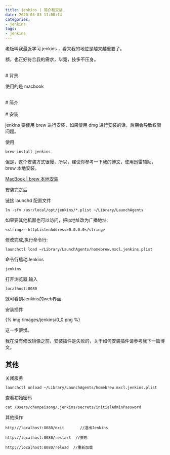 ```yaml
---
title: jenkins | 简介和安装
date: 2020-03-03 11:00:14
categories:
- jenkins
tags:
- jenkins
---
```

老板叫我最近学习 jenkins ，看来我的地位是越来越重要了。

额，也正好符合我的需求，毕竟，技多不压身。

<!-- more -->

<br/>
# 背景
<br/>

使用的是 macbook

<br/>
# 简介
<br/>

<br/>
# 安装
<br/>

jenkins 要使用 brew 进行安装，如果使用 dmg 进行安装的话，后期会导致权限问题。

使用

	brew install jenkins

但是，这个安装方式很慢，所以，建议你参考一下我的博文，使用迅雷辅助，brew 本地安装。

[MacBook | brew 本地安装](https://benpaodewoniu.github.io/2020/02/10/macbook8/)

安装完之后

链接 launchd 配置文件

	ln -sfv /usr/local/opt/jenkins/*.plist ~/Library/LaunchAgents

如果要其他机器也可以访问，把ip地址改为广播地址:

	<string>--httpListenAddress=0.0.0.0</string>

修改完成,执行命令行:

	launchctl load ~/Library/LaunchAgents/homebrew.mxcl.jenkins.plist

命令行启动Jenkins

	jenkins

打开浏览器,输入

	localhost:8080

就可看到Jenkins的web界面

安装插件

{% img /images/jenkins/0_0.png %}

这一步很慢。

我在没有修改镜像之前，安装插件是失败的，关于如何安装插件请参考我下一篇博文。

## 其他

关闭服务

	launchctl unload ~/Library/LaunchAgents/homebrew.mxcl.jenkins.plist

查看初始密码

	cat /Users/chenpeisong/.jenkins/secrets/initialAdminPassword

其他操作

	http://localhost:8080/exit       //退出Jenkins

	http://localhost:8080/restart  //重启

	http://localhost:8080/reload  //重新加载
